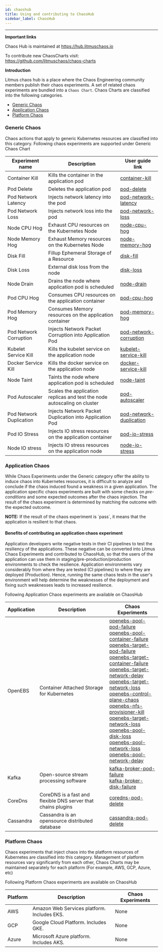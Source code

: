 ```yaml
---
id: chaoshub
title: Using and contributing to ChaosHub
sidebar_label: ChaosHub
---
```


---

**Important links**

Chaos Hub is maintained at https://hub.litmuschaos.io

To contribute new ChaosCharts visit: https://github.com/litmuschaos/chaos-charts

**Introduction**

Litmus chaos hub is a place where the Chaos Engineering community members publish their chaos experiments. A set of related chaos experiments are bundled into a `Chaos Chart`. Chaos Charts are classified into the following categories.

- [Generic Chaos](#generic-chaos)
- [Application Chaos](#application-chaos)
- [Platform Chaos](#platform-chaos)

### Generic Chaos

Chaos actions that apply to generic Kubernetes resources are classified into this category. Following chaos experiments are supported under Generic Chaos Chart

| Experiment name         | Description                                                              | User guide link                                       |
| ----------------------- | ------------------------------------------------------------------------ | ----------------------------------------------------- |
| Container Kill          | Kills the container in the application pod                               | [container-kill](container-kill.md)                   |
| Pod Delete              | Deletes the application pod                                              | [pod-delete](pod-delete.md)                           |
| Pod Network Latency     | Injects network latency into the pod                                     | [pod-network-latency](pod-network-latency.md)         |
| Pod Network Loss        | Injects network loss into the pod                                        | [pod-network-loss](pod-network-loss.md)               |
| Node CPU Hog            | Exhaust CPU resources on the Kubernetes Node                             | [node-cpu-hog](node-cpu-hog.md)                       |
| Node Memory Hog         | Exhaust Memory resources on the Kubernetes Node                          | [node-memory-hog](node-memory-hog.md)                 |
| Disk Fill               | Fillup Ephemeral Storage of a Resource                                   | [disk-fill](disk-fill.md)                             |
| Disk Loss               | External disk loss from the node                                         | [disk-loss](disk-loss.md)                             |
| Node Drain              | Drains the node where application pod is scheduled                       | [node-drain](node-drain.md)                           |
| Pod CPU Hog             | Consumes CPU resources on the application container                      | [pod-cpu-hog](pod-cpu-hog.md)                         |
| Pod Memory Hog          | Consumes Memory resources on the application container                   | [pod-memory-hog](pod-memory-hog.md)                   |
| Pod Network Corruption  | Injects Network Packet Corruption into Application Pod                   | [pod-network-corruption](pod-network-corruption.md)   |
| Kubelet Service Kill    | Kills the kubelet service on the application node                        | [kubelet-service-kill](kubelet-service-kill.md)       |
| Docker Service Kill     | Kills the docker service on the application node                         | [docker-service-kill](docker-service-kill.md)         |
| Node Taint              | Taints the node where application pod is scheduled                       | [node-taint](node-taint.md)                           |
| Pod Autoscaler          | Scales the application replicas and test the node autoscaling on cluster | [pod-autoscaler](pod-autoscaler.md)                   |
| Pod Network Duplication | Injects Network Packet Duplication into Application Pod                  | [pod-network-duplication](pod-network-duplication.md) |
| Pod IO Stress           | Injects IO stress resources on the application container                 | [pod-io-stress](pod-io-stress.md)                     |
| Node IO stress          | Injects IO stress resources on the application node                      | [node-io-stress](node-io-stress.md)                   |

### Application Chaos

While Chaos Experiments under the Generic category offer the ability to induce chaos into Kubernetes resources, it is difficult to analyze and conclude if the chaos induced found a weakness in a given application. The application specific chaos experiments are built with some checks on _pre-conditions_ and some expected outcomes after the chaos injection. The result of the chaos experiment is determined by matching the outcome with the expected outcome.

<div class="danger">
<strong>NOTE:</strong> If the result of the chaos experiment is `pass`, it means that the application is resilient to that chaos.
</div>

#### Benefits of contributing an application chaos experiment

Application developers write negative tests in their CI pipelines to test the resiliency of the applications. These negative can be converted into Litmus Chaos Experiments and contributed to ChaosHub, so that the users of the application can use them in staging/pre-production/production environments to check the resilience. Application environments vary considerably from where they are tested (CI pipelines) to where they are deployed (Production). Hence, running the same chaos tests in the user's environment will help determine the weaknesses of the deployment and fixing such weaknesses leads to increased resilience.

Following Application Chaos experiments are available on ChaosHub

| Application | Description                                                   | Chaos Experiments                                                                                                                                                                                                                                                                                                                                                                                                                                                                                                                                                                                                                                                                                                                                                                                                     |
| ----------- | ------------------------------------------------------------- | --------------------------------------------------------------------------------------------------------------------------------------------------------------------------------------------------------------------------------------------------------------------------------------------------------------------------------------------------------------------------------------------------------------------------------------------------------------------------------------------------------------------------------------------------------------------------------------------------------------------------------------------------------------------------------------------------------------------------------------------------------------------------------------------------------------------- |
| OpenEBS     | Container Attached Storage for Kubernetes                     | [openebs-pool-pod-failure](openebs-pool-pod-failure.md)<br/>[openebs-pool-container-failure](openebs-pool-container-failure.md)<br/>[openebs-target-pod-failure](openebs-target-pod-failure.md)<br/>[openebs-target-container-failure](openebs-target-container-failure.md)<br/>[openebs-target-network-delay](openebs-target-network-delay.md)<br/>[openebs-target-network-loss](openebs-target-network-loss.md) <br/>[openebs-control-plane-chaos](openebs-control-plane-chaos.md) <br/>[openebs-nfs-provisioner-kill](openebs-nfs-provisioner-kill.md) <br/>[openebs-target-network-loss](openebs-target-network-loss.md) <br/>[openebs-pool-disk-loss](openebs-pool-disk-loss.md) <br/>[openebs-pool-network-loss](openebs-pool-network-loss.md) <br/>[openebs-pool-network-delay](openebs-pool-network-delay.md) |
| Kafka       | Open-source stream processing software                        | [kafka-broker-pod-failure](kafka-broker-pod-failure.md)<br/>[kafka-broker-disk-failure](kafka-broker-disk-failure.md)<br/>                                                                                                                                                                                                                                                                                                                                                                                                                                                                                                                                                                                                                                                                                            |
| CoreDns     | CoreDNS is a fast and flexible DNS server that chains plugins | [coredns-pod-delete](coredns-pod-delete.md)                                                                                                                                                                                                                                                                                                                                                                                                                                                                                                                                                                                                                                                                                                                                                                           |
| Cassandra   | Cassandra is an opensource distributed database               | [cassandra-pod-delete](cassandra-pod-delete.md)                                                                                                                                                                                                                                                                                                                                                                                                                                                                                                                                                                                                                                                                                                                                                                       |

### Platform Chaos

Chaos experiments that inject chaos into the platform resources of Kubernetes are classified into this category. Management of platform resources vary significantly from each other, Chaos Charts may be maintained separately for each platform (For example, AWS, GCP, Azure, etc)

Following Platform Chaos experiments are available on ChaosHub

| Platform | Description                                 | Chaos Experiments |
| -------- | ------------------------------------------- | ----------------- |
| AWS      | Amazon Web Services platform. Includes EKS. | None              |
| GCP      | Google Cloud Platform. Includes GKE.        | None              |
| Azure    | Microsoft Azure platform. Includes AKS.     | None              |
